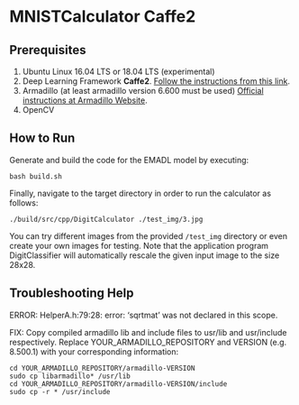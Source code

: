 # MNISTCalculator Caffe2


## Prerequisites
1. Ubuntu Linux 16.04 LTS or 18.04 LTS (experimental)
2. Deep Learning Framework **Caffe2**. [Follow the instructions from this link](https://git.rwth-aachen.de/monticore/EmbeddedMontiArc/generators/CNNArch2Caffe2#ubuntu).
3. Armadillo (at least armadillo version 6.600 must be used) [Official instructions at Armadillo Website](http://arma.sourceforge.net/download.html).
4. OpenCV


## How to Run
Generate and build the code for the EMADL model by executing:

```
bash build.sh
```

Finally, navigate to the target directory in order to run the calculator as follows:
```
./build/src/cpp/DigitCalculator ./test_img/3.jpg
```

You can try different images from the provided `/test_img` directory or even create your own images for testing. Note that the application program DigitClassifier will automatically rescale the given input image to the size 28x28.


## Troubleshooting Help

ERROR: HelperA.h:79:28: error: ‘sqrtmat’ was not declared in this scope.

FIX:
Copy compiled armadillo lib and include files to usr/lib and usr/include respectively. Replace YOUR_ARMADILLO_REPOSITORY and VERSION (e.g. 8.500.1) with your corresponding information:
```
cd YOUR_ARMADILLO_REPOSITORY/armadillo-VERSION
sudo cp libarmadillo* /usr/lib
cd YOUR_ARMADILLO_REPOSITORY/armadillo-VERSION/include
sudo cp -r * /usr/include

